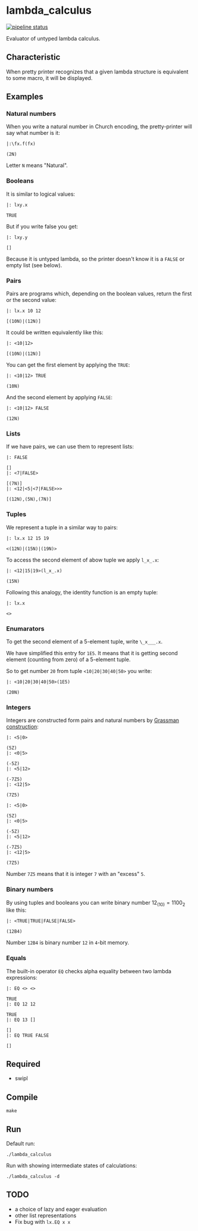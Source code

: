 # lambda_calculus

[![pipeline status](https://gitlab.com/samlai/lambda_calculus/badges/master/pipeline.svg)](https://gitlab.com/samlai/lambda_calculus/-/commits/yaml)

Evaluator of untyped lambda calculus.

## Characteristic

When pretty printer recognizes that a given lambda structure is equivalent to some macro, it will be displayed.

## Examples

### Natural numbers

When you write a natural number in Church encoding, the pretty-printer will say what number is it:

```
|:\fx.f(fx)

(2N)
```

Letter `N` means "Natural".

### Booleans

It is similar to logical values:

```
|: lxy.x

TRUE
```

But if you write false you get:

```
|: lxy.y

[]
```

Because it is untyped lambda, so the printer doesn't know it is a `FALSE` or empty list (see below).

### Pairs

Pairs are programs which, depending on the boolean values, return the first or the second value:
```
|: lx.x 10 12

[(10N)|(12N)]
```

It could be written equivalently like this:
```
|: <10|12>

[(10N)|(12N)]
```

You can get the first element by applying the `TRUE`:

```
|: <10|12> TRUE

(10N)
```

And the second element by applying `FALSE`:

```
|: <10|12> FALSE

(12N)
```

### Lists

If we have pairs, we can use them to represent lists:

```
|: FALSE

[]
|: <7|FALSE>

[(7N)]
|: <12|<5|<7|FALSE>>>

[(12N),(5N),(7N)]
```

### Tuples

We represent a tuple in a similar way to pairs:

```
|: lx.x 12 15 19

<(12N)|(15N)|(19N)>
```

To access the second element of abow tuple we apply `l_x_.x`:

```
|: <12|15|19>(l_x_.x)

(15N)
```

Following this analogy, the identity function is an empty tuple:

```
|: lx.x

<>
```

### Enumarators

To get the second element of a 5-element tuple, write `\_x___.x`.

We have simplified this entry for `1E5`.
It means that it is getting second element (counting from zero) of a 5-element tuple.

So to get number `20` from tuple `<10|20|30|40|50>` you write:

```
|: <10|20|30|40|50>(1E5)

(20N)
```

### Integers

Integers are constructed form pairs and natural numbers by [Grassman construction](https://en.wikipedia.org/wiki/Integer#Construction):

```
|: <5|0>

(5Z)
|: <0|5>

(-5Z)
|: <5|12>

(-7Z5)
|: <12|5>

(7Z5)
```

```
|: <5|0>

(5Z)
|: <0|5>

(-5Z)
|: <5|12>

(-7Z5)
|: <12|5>

(7Z5)
```

Number `7Z5` means that it is integer `7` with an "excess" `5`.

### Binary numbers

By using tuples and booleans you can write binary number $12_{(10)} = 1100_{2}$ like this:

```
|: <TRUE|TRUE|FALSE|FALSE>

(12B4)
```

Number `12B4` is binary number `12` in `4`-bit memory.

### Equals

The built-in operator `EQ` checks alpha equality between two lambda expressions:
```
|: EQ <> <>

TRUE
|: EQ 12 12

TRUE
|: EQ 13 []

[]
|: EQ TRUE FALSE

[]
```

## Required

 - swipl

## Compile

```
make
```

## Run

Default run:

```
./lambda_calculus
```

Run with showing intermediate states of calculations:

```
./lambda_calculus -d
```

## TODO
 - a choice of lazy and eager evaluation
 - other list representations
 - Fix bug with `lx.EQ x x`
